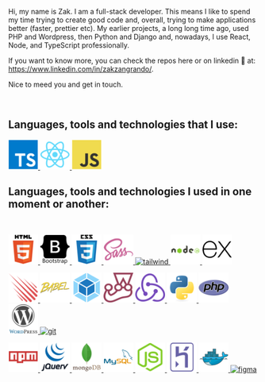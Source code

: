 Hi, my name is Zak. I am a full-stack developer. This means I like to spend my time trying to create good code and, overall, trying to make applications better (faster, prettier etc). My earlier projects, a long long time ago, used PHP and Wordpress, then Python and Django and, nowadays, I use React, Node, and TypeScript professionally.

If you want to know more, you can check the repos here or on linkedin 🔗 at: https://www.linkedin.com/in/zakzangrando/.

Nice to meed you and get in touch.

<br/>

## Languages, tools and technologies that I use:</h3>

<p>
<a href="TypeScript" target="_blank"> <img src="https://raw.githubusercontent.com/devicons/devicon/master/icons/typescript/typescript-original.svg" alt="TypeScript" width="60" height="60"/> </a>
<a href="React.js" target="_blank"> <img src="https://raw.githubusercontent.com/devicons/devicon/master/icons/react/react-original.svg" alt="react" width="60" height="60"/> </a>
<a href="JavaScript | MDN" target="_blank"> <img src="https://raw.githubusercontent.com/devicons/devicon/master/icons/javascript/javascript-original.svg" alt="javascript"width="60" height="60"/></a>
</p>

## Languages, tools and technologies I used in one moment or another:</h3>

<br/>
<p align="left">
<a href="W3C HTML" target="_blank"> <img src="https://raw.githubusercontent.com/devicons/devicon/master/icons/html5/html5-original-wordmark.svg" alt="html5" width="60" height="60"/> </a>
<a href="Bootstrap" target="_blank"> <img src="https://raw.githubusercontent.com/devicons/devicon/master/icons/bootstrap/bootstrap-plain-wordmark.svg" alt="bootstrap" width="60" height="60"/> </a>
<a href="CSS Tutorial" target="_blank"> <img src="https://raw.githubusercontent.com/devicons/devicon/master/icons/css3/css3-original-wordmark.svg" alt="css3" width="60" height="60"/> </a>
<a href="Sass: Syntactically Awesome Style Sheets" target="_blank"> <img src="https://raw.githubusercontent.com/devicons/devicon/master/icons/sass/sass-original.svg" alt="sass" width="60" height="60"/> </a>
<a href="Tailwind CSS - Rapidly build modern websites without ever leaving your HTML." target="_blank"> <img src="https://www.vectorlogo.zone/logos/tailwindcss/tailwindcss-icon.svg" alt="tailwind" width="60" height="60"/> </a>
<a href="Node.js" target="_blank"> <img src="https://raw.githubusercontent.com/devicons/devicon/master/icons/nodejs/nodejs-original-wordmark.svg" alt="nodejs" width="60" height="60"/> </a>
<a href="Express.js" target="_blank"> <img src="https://raw.githubusercontent.com/devicons/devicon/master/icons/express/express-original.svg" alt="Express" width="60" height="60"/> </a>

<p>
<a href="Meteor JS" target="_blank"> <img src="https://raw.githubusercontent.com/devicons/devicon/master/icons/meteor/meteor-original.svg" alt="meteor" width="60" height="60"/>
<a href="Babel" target="_blank"> <img src="https://raw.githubusercontent.com/devicons/devicon/master/icons/babel/babel-original.svg" alt="babel" width="60" height="60"/>
<a href="WebPack" target="_blank"> <img src="https://raw.githubusercontent.com/devicons/devicon/master/icons/webpack/webpack-original.svg" alt="webpack" width="60" height="60"/>
<a href="Jest" target="_blank"> <img src="https://raw.githubusercontent.com/devicons/devicon/master/icons/jest/jest-plain.svg" alt="jest"width="60" height="60"/> </a>
<a href="Redux" target="_blank"> <img src="https://raw.githubusercontent.com/devicons/devicon/master/icons/redux/redux-original.svg" alt="redux"width="60" height="60"/> </a>
<a href="Python" target="_blank"> <img src="https://raw.githubusercontent.com/devicons/devicon/master/icons/python/python-original.svg" alt="python" width="60" height="60"/>
<a href="PHP: Hypertext Preprocessor" target="_blank"> <img src="https://raw.githubusercontent.com/devicons/devicon/master/icons/php/php-original.svg" alt="php" width="60" height="60"/>
<a href="PHP: Hypertext Preprocessor" target="_blank"> <img src="https://raw.githubusercontent.com/devicons/devicon/master/icons/wordpress/wordpress-original.svg" alt="php" width="60" height="60"/>
<a href="Git" target="_blank"> <img src="https://www.vectorlogo.zone/logos/git-scm/git-scm-icon.svg" alt="git"width="60" height="60"/> </a>
</p>
<p>
<a href="Npm" target="_blank"> <img src="https://raw.githubusercontent.com/devicons/devicon/master/icons/npm/npm-original-wordmark.svg" alt="npm" width="60" height="60"/> </a>
<a href="jquery" target="_blank"> <img src="https://raw.githubusercontent.com/devicons/devicon/master/icons/jquery/jquery-original-wordmark.svg" alt="jquery" width="60" height="60"/> </a>
<a href="The most popular database for modern apps" target="_blank"> <img src="https://raw.githubusercontent.com/devicons/devicon/master/icons/mongodb/mongodb-original-wordmark.svg" alt="mongodb" width="60" height="60"/> </a>
<a href="MySQL" target="_blank"> <img src="https://raw.githubusercontent.com/devicons/devicon/master/icons/mysql/mysql-original-wordmark.svg" alt="mysql" width="60" height="60"/> </a>
<a href="Node JS" target="_blank"> <img src="https://raw.githubusercontent.com/devicons/devicon/master/icons/nodejs/nodejs-original.svg" alt="node" width="60" height="60"/> </a>
</a>
<a href="Heroku" target="_blank"> <img src="https://raw.githubusercontent.com/devicons/devicon/master/icons/heroku/heroku-original.svg" alt="heroku" width="60" height="60"/> </a>
<a href="Docker" target="_blank"> <img src="https://raw.githubusercontent.com/devicons/devicon/master/icons/docker/docker-original.svg" alt="docker" width="60" height="60"/>
<a href="Figma: the collaborative interface design tool." target="_blank"> <img src="https://www.vectorlogo.zone/logos/figma/figma-icon.svg" alt="figma" width="60" height="60"/> </a>
</p>

<br/><br/>

<!-- ## My stats

<img height="180em" src="https://github-readme-stats.vercel.app/api?username=zakzc&show_icons=true&hide_border=true&&count_private=true&include_all_commits=true" /> <img height="180em" src="https://github-readme-stats.vercel.app/api/top-langs/?username=zakzc&exclude_repo=KNN-Image-Classification&show_icons=true&hide_border=true&layout=compact&langs_count=8"/> -->
